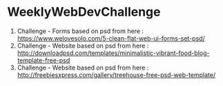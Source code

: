 # WeeklyWebDevChallenge 

1. Challenge - Forms based on psd from here :  https://www.welovesolo.com/5-clean-flat-web-ui-forms-set-psd/ 
2. Challenge - Website based on psd from here :  http://downloadpsd.com/templates/minimalistic-vibrant-food-blog-template-free-psd
3. Challenge - Website based on psd from here : http://freebiesxpress.com/gallery/treehouse-free-psd-web-template/

